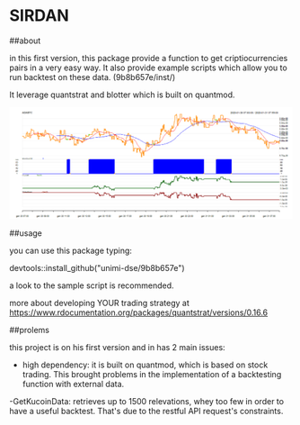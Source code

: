 # SIRDAN

##about

in this first version, this package provide a function to get criptiocurrencies pairs in 
a very easy way. It also provide example scripts which allow you to run backtest on these data. (9b8b657e/inst/)

It leverage quantstrat and blotter which is built on quantmod. 


![What is this](img/sample1.png)



##usage


you can use this package typing:

devtools::install_github("unimi-dse/9b8b657e")

a look to the sample script is recommended.

more about developing YOUR trading strategy at https://www.rdocumentation.org/packages/quantstrat/versions/0.16.6


##prolems

this project is on his first version and in has 2 main issues: 

- high dependency: it is built on quantmod, which is based on stock trading. This brought problems in the implementation of a backtesting function with external data.

-GetKucoinData: retrieves up to 1500 relevations, whey too few in order to have a useful backtest. That's due to the restful API request's constraints.
